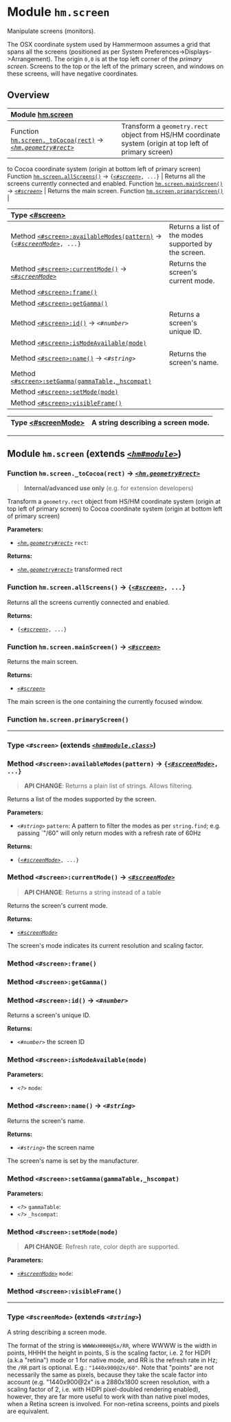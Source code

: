 # Module `hm.screen`

Manipulate screens (monitors).

The OSX coordinate system used by Hammermoon assumes a grid that spans all the screens (positioned as per
System Preferences->Displays->Arrangement). The origin `0,0` is at the top left corner of the *primary screen*.
Screens to the top or the left of the primary screen, and windows on these screens, will have negative coordinates.

## Overview


| Module [hm.screen](hm.screen.md#module-hmscreen-extends-hmmodule) |  |
| :--- | :---
Function [`hm.screen._toCocoa(rect)`](hm.screen.md#function-hmscreentococoarect---hmgeometryrect) -> [_`<hm.geometry#rect>`_](hm.geometry.md#type-rect) | Transform a `geometry.rect` object from HS/HM coordinate system (origin at top left of primary screen)
to Cocoa coordinate system (origin at bottom left of primary screen)
Function [`hm.screen.allScreens()`](hm.screen.md#function-hmscreenallscreens---screen-) -> `{`[_`<#screen>`_](hm.screen.md#type-screen-extends-hmmoduleclass)`, ...}` | Returns all the screens currently connected and enabled.
Function [`hm.screen.mainScreen()`](hm.screen.md#function-hmscreenmainscreen---screen) -> [_`<#screen>`_](hm.screen.md#type-screen-extends-hmmoduleclass) | Returns the main screen.
Function [`hm.screen.primaryScreen()`](hm.screen.md#function-hmscreenprimaryscreen) | 


| Type [<#screen>](hm.screen.md#type-screen-extends-hmmoduleclass) |  |
| :--- | :---
Method [`<#screen>:availableModes(pattern)`](hm.screen.md#method-screenavailablemodespattern---screenmode-) -> `{`[_`<#screenMode>`_](hm.screen.md#type-screenmode-extends-string)`, ...}` | Returns a list of the modes supported by the screen.
Method [`<#screen>:currentMode()`](hm.screen.md#method-screencurrentmode---screenmode) -> [_`<#screenMode>`_](hm.screen.md#type-screenmode-extends-string) | Returns the screen's current mode.
Method [`<#screen>:frame()`](hm.screen.md#method-screenframe) | 
Method [`<#screen>:getGamma()`](hm.screen.md#method-screengetgamma) | 
Method [`<#screen>:id()`](hm.screen.md#method-screenid---number) -> _`<#number>`_ | Returns a screen's unique ID.
Method [`<#screen>:isModeAvailable(mode)`](hm.screen.md#method-screenismodeavailablemode) | 
Method [`<#screen>:name()`](hm.screen.md#method-screenname---string) -> _`<#string>`_ | Returns the screen's name.
Method [`<#screen>:setGamma(gammaTable,_hscompat)`](hm.screen.md#method-screensetgammagammatablehscompat) | 
Method [`<#screen>:setMode(mode)`](hm.screen.md#method-screensetmodemode) | 
Method [`<#screen>:visibleFrame()`](hm.screen.md#method-screenvisibleframe) | 


| Type [<#screenMode>](hm.screen.md#type-screenmode-extends-string) | A string describing a screen mode. |
| :--- | :---






------------------

## Module `hm.screen` (extends [_`<hm#module>`_](hm.md#class-module))






### Function `hm.screen._toCocoa(rect)` -> [_`<hm.geometry#rect>`_](hm.geometry.md#type-rect)

> **Internal/advanced use only** (e.g. for extension developers)

Transform a `geometry.rect` object from HS/HM coordinate system (origin at top left of primary screen)
to Cocoa coordinate system (origin at bottom left of primary screen)

**Parameters:**

* [_`<hm.geometry#rect>`_](hm.geometry.md#type-rect) `rect`: 

**Returns:**

* [_`<hm.geometry#rect>`_](hm.geometry.md#type-rect) transformed rect




### Function `hm.screen.allScreens()` -> `{`[_`<#screen>`_](hm.screen.md#type-screen-extends-hmmoduleclass)`, ...}`

Returns all the screens currently connected and enabled.

**Returns:**

* `{`[_`<#screen>`_](hm.screen.md#type-screen-extends-hmmoduleclass)`, ...}` 




### Function `hm.screen.mainScreen()` -> [_`<#screen>`_](hm.screen.md#type-screen-extends-hmmoduleclass)

Returns the main screen.

**Returns:**

* [_`<#screen>`_](hm.screen.md#type-screen-extends-hmmoduleclass) 

The main screen is the one containing the currently focused window.


### Function `hm.screen.primaryScreen()`








------------------

### Type `<#screen>` (extends [_`<hm#module.class>`_](hm.md#class-moduleclass))






### Method `<#screen>:availableModes(pattern)` -> `{`[_`<#screenMode>`_](hm.screen.md#type-screenmode-extends-string)`, ...}`

> **API CHANGE**: Returns a plain list of strings. Allows filtering.

Returns a list of the modes supported by the screen.

**Parameters:**

* _`<#string>`_ `pattern`: A pattern to filter the modes as per `string.find`; e.g. passing `"/60" will only return modes with a refresh rate of 60Hz

**Returns:**

* `{`[_`<#screenMode>`_](hm.screen.md#type-screenmode-extends-string)`, ...}` 




### Method `<#screen>:currentMode()` -> [_`<#screenMode>`_](hm.screen.md#type-screenmode-extends-string)

> **API CHANGE**: Returns a string instead of a table

Returns the screen's current mode.

**Returns:**

* [_`<#screenMode>`_](hm.screen.md#type-screenmode-extends-string) 

The screen's mode indicates its current resolution and scaling factor.


### Method `<#screen>:frame()`






### Method `<#screen>:getGamma()`






### Method `<#screen>:id()` -> _`<#number>`_

Returns a screen's unique ID.

**Returns:**

* _`<#number>`_ the screen ID




### Method `<#screen>:isModeAvailable(mode)`



**Parameters:**

* _`<?>`_ `mode`: 




### Method `<#screen>:name()` -> _`<#string>`_

Returns the screen's name.

**Returns:**

* _`<#string>`_ the screen name

The screen's name is set by the manufacturer.


### Method `<#screen>:setGamma(gammaTable,_hscompat)`



**Parameters:**

* _`<?>`_ `gammaTable`: 
* _`<?>`_ `_hscompat`: 




### Method `<#screen>:setMode(mode)`

> **API CHANGE**: Refresh rate, color depth are supported.



**Parameters:**

* [_`<#screenMode>`_](hm.screen.md#type-screenmode-extends-string) `mode`: 




### Method `<#screen>:visibleFrame()`








------------------

### Type `<#screenMode>` (extends _`<#string>`_)

A string describing a screen mode.

The format of the string is `WWWWxHHHH@Sx/RR`, where WWWW is the width in points, HHHH the height in points,
 S is the scaling factor, i.e. 2 for HiDPI (a.k.a "retina") mode or 1 for native mode, and RR is the refresh
 rate in Hz; the `/RR` part is optional. E.g.: `"1440x900@2x/60"`.
 Note that "points" are not necessarily the same as pixels, because they take the scale factor into account
 (e.g. "1440x900@2x" is a 2880x1800 screen resolution, with a scaling factor of 2, i.e. with HiDPI pixel-doubled
 rendering enabled), however, they are far more useful to work with than native pixel modes, when a Retina screen
 is involved. For non-retina screens, points and pixels are equivalent.


